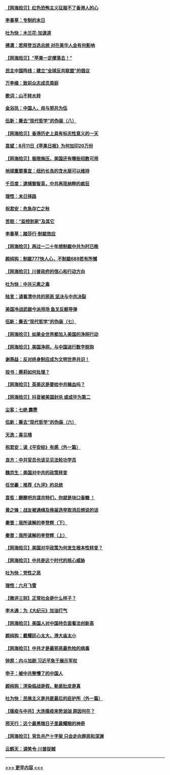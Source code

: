 #### [【网海拾贝】红色恐怖主义征服不了香港人的心](../pages/nsc993/n12329296.md?t=08141351) 
#### [李春草：专制的末日](../pages/nsc993/n12329079.md?t=08141351) 
#### [吐为快：木兰花‧加速道](../pages/nsc993/n12327366.md?t=08141351) 
#### [拂潇：若拜登当选总统 对在美华人会有何影响](../pages/nsc993/n12295996.md?t=08141351) 
#### [【网海拾贝】“苹果一定撑落去！”](../pages/nsc993/n12326784.md?t=08141351) 
#### [民主中国阵线：建立“全球反共联盟”的倡议](../pages/nsc993/n12324177.md?t=08141351) 
#### [万李缘：致前众志成员周庭](../pages/nsc993/n12324635.md?t=08141351) 
#### [歌词：山不转水转](../pages/nsc993/n12324599.md?t=08141351) 
#### [金浴凤：中国人，毋与邪共为伍](../pages/nsc993/n12324257.md?t=08141351) 
#### [伍新：撕去“现代哲学”的伪装（八）](../pages/nsc993/n12324188.md?t=08141351) 
#### [【网海拾贝】香港历史上具有标志性意义的一天](../pages/nsc993/n12324021.md?t=08141351) 
#### [袁斌：8月11日《苹果日报》为何加印20万份](../pages/nsc993/n12323955.md?t=08141351) 
#### [【网海拾贝】极限施压，美国还有哪些招数可用](../pages/nsc993/n12322512.md?t=08141351) 
#### [地球重要事宜：纽约长岛的含水层可以维持](../pages/nsc993/n12321844.md?t=08141351) 
#### [千百度：逮捕黎智英，中共再现纳粹的疯狂](../pages/nsc993/n12321777.md?t=08141351) 
#### [理悟：末日择路](../pages/nsc993/n12320812.md?t=08141351) 
#### [祝君安：危急存亡之秋](../pages/nsc993/n12320795.md?t=08141351) 
#### [苦胆：“监控到家”及其它](../pages/nsc993/n12320751.md?t=08141351) 
#### [李春草：踏莎行·制裁效应](../pages/nsc993/n12318290.md?t=08141351) 
#### [【网海拾贝】再过一二十年想制裁中共为时已晚](../pages/nsc993/n12318195.md?t=08141351) 
#### [颜纯钩：制裁777快人心，不制裁689若有所憾](../pages/nsc993/n12316912.md?t=08141351) 
#### [【网海拾贝】川普政府的信心和行动方向](../pages/nsc993/n12316673.md?t=08141351) 
#### [吐为快：中共元素之毒](../pages/nsc993/n12316547.md?t=08141351) 
#### [陆言：请看清中共的邪恶 坚决与中共决裂](../pages/nsc993/n12315784.md?t=08141351) 
#### [美国冷战武器今派用场 鱼叉反舰导弹](../pages/nsc993/n12316258.md?t=08141351) 
#### [伍新：撕去“现代哲学”的伪装（七）](../pages/nsc993/n12315846.md?t=08141351) 
#### [【网海拾贝】如果全世界都加入美国的净网行动](../pages/nsc993/n12315588.md?t=08141351) 
#### [【网海拾贝】美国净网，与中国进行数字脱钩](../pages/nsc993/n12312813.md?t=08141351) 
#### [谢燕益：反对终身制应成为文明世界共识！](../pages/nsc993/n12310465.md?t=08141351) 
#### [投书：蔡莉如何处理？](../pages/nsc993/n12310224.md?t=08141351) 
#### [【网海拾贝】英美这是要给中共输血吗？](../pages/nsc993/n12307646.md?t=08141351) 
#### [【网海拾贝】抖音被美国封杀 或成华为第二](../pages/nsc993/n12305277.md?t=08141351) 
#### [尘客：七绝 霹雳](../pages/nsc993/n12304053.md?t=08141351) 
#### [伍新：撕去“现代哲学”的伪装（六）](../pages/nsc993/n12303243.md?t=08141351) 
#### [天逸：喜见晴](../pages/nsc993/n12303226.md?t=08141351) 
#### [祝君安：读《平安经》有感（外一篇）](../pages/nsc993/n12303170.md?t=08141351) 
#### [良方：中共官员也该见见法轮功学员](../pages/nsc993/n12302985.md?t=08141351) 
#### [魏京生：美国对中共的政策转变](../pages/nsc993/n12302929.md?t=08141351) 
#### [任世豪：推荐《九评》的总统](../pages/nsc993/n12302838.md?t=08141351) 
#### [袁哲：醒醒吧共谍共特们，你就是块口香糖 ！](../pages/nsc993/n12302678.md?t=08141351) 
#### [黄之锋：战友被通缉及换届选举取消后想说的话](../pages/nsc993/n12302681.md?t=08141351) 
#### [秦晋：我所读解的李登辉（下）](../pages/nsc993/n12302171.md?t=08141351) 
#### [秦晋：我所读解的李登辉（上）](../pages/nsc993/n12301979.md?t=08141351) 
#### [【网海拾贝】美国对华政策为何发生根本性转变？](../pages/nsc993/n12302091.md?t=08141351) 
#### [【网海拾贝】中共是这个时代的核心威胁](../pages/nsc993/n12300541.md?t=08141351) 
#### [吐为快：党性之恶](../pages/nsc993/n12300263.md?t=08141351) 
#### [理悟：六月飞雪](../pages/nsc993/n12300243.md?t=08141351) 
#### [【微评三则】正常社会是什么样子？](../pages/nsc993/n12300228.md?t=08141351) 
#### [李木通：为《大纪元》加油打气](../pages/nsc993/n12280363.md?t=08141351) 
#### [【网海拾贝】美国人对中国持负面看法创新高](../pages/nsc993/n12298720.md?t=08141351) 
#### [颜纯钩：戴耀廷心太大，港大庙太小](../pages/nsc993/n12297682.md?t=08141351) 
#### [【网海拾贝】中共才是最邪恶最危险的病毒](../pages/nsc993/n12296470.md?t=08141351) 
#### [钟原：内斗加剧 习近平急于展示军权](../pages/nsc993/n12292544.md?t=08141351) 
#### [申子：被中共整懵了的中国人](../pages/nsc993/n12291389.md?t=08141351) 
#### [颜纯钩：渲染临战是假，勒紧肚皮是真](../pages/nsc993/n12290945.md?t=08141351) 
#### [吐为快：民族主义是共匪最后的庇护所（外一篇）](../pages/nsc993/n12290887.md?t=08141351) 
#### [【瘟疫与中共】大连瘟疫来势汹汹 原因何在？](../pages/nsc993/n12287474.md?t=08141351) 
#### [邢天行：这个最黑暗日子里最耀眼的神奇](../pages/nsc993/n12289882.md?t=08141351) 
#### [【网海拾贝】背负共产十字架 只会走向罪恶和深渊](../pages/nsc993/n12288290.md?t=08141351) 
#### [云鹤天：调笑令·川普捉贼](../pages/nsc993/n12285672.md?t=08141351) 

----
#### [ >>> 更早内容 <<< ](../indexes/nsc993-earlier.md)
